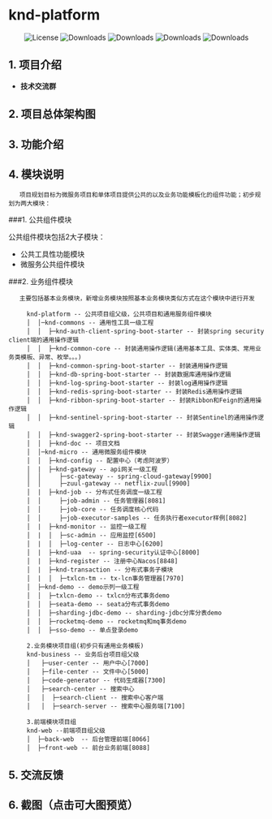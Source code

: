 #  knd-platform

<p align="center">
  <img src='https://img.shields.io/badge/license-Apache%202-4EB1BA.svg' alt='License'/>
  <img src="https://img.shields.io/badge/Spring%20Boot-2.1.12.RELEASE-blue" alt="Downloads"/>
  <img src="https://img.shields.io/badge/Spring%20Cloud-Greenwich.SR5-blue" alt="Downloads"/>
  <img src="https://img.shields.io/badge/Spring%20Cloud%20Alibaba-2.1.1.RELEASE-blue" alt="Downloads"/>
  <img src="https://img.shields.io/badge/Layui-EasyWeb-yellowgreen" alt="Downloads"/>
</p>



## 1. 项目介绍

* **技术交流群** 

## 2. 项目总体架构图

## 3. 功能介绍

## 4. 模块说明

       项目规划目标为微服务项目和单体项目提供公共的以及业务功能模板化的组件功能；初步规划为两大模块：

  ###1. 公共组件模块

   公共组件模块包括2大子模块：

   - 公共工具性功能模块 
   - 微服务公共组件模块

   ###2. 业务组件模块

       主要包括基本业务模块，新增业务模块按照基本业务模块类似方式在这个模块中进行开发
       
         knd-platform -- 公共项目组父级，公共项目和通用服务组件模块
         │  │─knd-commons -- 通用性工具一级工程
         │  │  ├─knd-auth-client-spring-boot-starter -- 封装spring security client端的通用操作逻辑
         │  │  ├─knd-common-core -- 封装通用操作逻辑(通用基本工具、实体类、常用业务类模板、异常、枚举。。。)
         │  │  ├─knd-common-spring-boot-starter -- 封装通用操作逻辑
         │  │  ├─knd-db-spring-boot-starter -- 封装数据库通用操作逻辑
         │  │  ├─knd-log-spring-boot-starter -- 封装log通用操作逻辑
         │  │  ├─knd-redis-spring-boot-starter -- 封装Redis通用操作逻辑
         │  │  ├─knd-ribbon-spring-boot-starter -- 封装Ribbon和Feign的通用操作逻辑
         │  │  ├─knd-sentinel-spring-boot-starter -- 封装Sentinel的通用操作逻辑
         │  │  ├─knd-swagger2-spring-boot-starter -- 封装Swagger通用操作逻辑
         │  │  ├─knd-doc -- 项目文档
         │  │─knd-micro -- 通用微服务组件模块
         │  │  ├─knd-config -- 配置中心（考虑阿波罗）
         │  |  ├─knd-gateway -- api网关一级工程
         │  │     ├─sc-gateway -- spring-cloud-gateway[9900]
         │  │     ├─zuul-gateway -- netflix-zuul[9900]
         │  |  ├─knd-job -- 分布式任务调度一级工程
         │  │     ├─job-admin -- 任务管理器[8081]
         │  │     ├─job-core -- 任务调度核心代码
         │  │     ├─job-executor-samples -- 任务执行者executor样例[8082]
         │  |  ├─knd-monitor -- 监控一级工程
         │  |  │  ├─sc-admin -- 应用监控[6500]
         │  |  │  ├─log-center -- 日志中心[6200]
         │  |  ├─knd-uaa  -- spring-security认证中心[8000]
         │  |  ├─knd-register -- 注册中心Nacos[8848]
         │  |  ├─knd-transaction -- 分布式事务子模块
         │  |  │  ├─txlcn-tm -- tx-lcn事务管理器[7970]
         │  ├─knd-demo -- demo示列一级工程
         │  │  ├─txlcn-demo -- txlcn分布式事务demo
         │  │  ├─seata-demo -- seata分布式事务demo
         │  │  ├─sharding-jdbc-demo -- sharding-jdbc分库分表demo
         │  │  ├─rocketmq-demo -- rocketmq和mq事务demo
         │  │  ├─sso-demo -- 单点登录demo
         
         2.业务模块项目组(初步只有通用业务模板)
         knd-business -- 业务后台项目组父级
         │   ├─user-center -- 用户中心[7000]
         │   ├─file-center -- 文件中心[5000]
         │   ├─code-generator -- 代码生成器[7300]
         │   ├─search-center -- 搜索中心
         │   │  ├─search-client -- 搜索中心客户端
         │   │  ├─search-server -- 搜索中心服务端[7100]
         
         3.前端模块项目组
         knd-web --前端项目组父级
         │  ├─back-web  -- 后台管理前端[8066]
         │  ├─front-web -- 前台业务前端[8088] 
## 5. 交流反馈


## 6. 截图（点击可大图预览）
